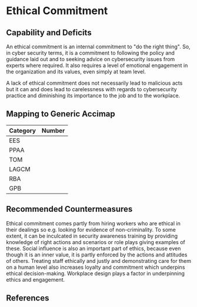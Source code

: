 # Ethical Commitment

## Capability and Deficits
An ethical commitment is an internal commitment to "do the right thing".  So, in cyber security terms, it is a commitment to following the policy and guidance laid out and to 
seeking advice on cybersecurity issues from experts where required.  It also requires a level of emotional engagement in the organization and its values, even simply at team
level.

A lack of ethical commitment does not necessarily lead to malicious acts but it can and does lead to carelessness with regards to cybersecurity practice and diminishing its
importance to the job and to the workplace.

## Mapping to Generic Accimap

|Category | Number |
| --- | --- |
|EES     |      |
|PPAA  | |
|TOM   ||
|LAGCM ||
|RBA   ||
|GPB   ||

## Recommended Countermeasures
Ethical commitment comes partly from hiring workers who are ethical in their dealings so e.g. looking for evidence of non-criminality.  To some extent, it can be inculcated in
security awareness training  by providing knowledge of right actions and scenarios or role plays giving examples of these.  Social influence is also an important part of
ethics, because even though it is an inner value, it is partly enforced by the actions and attitudes of others.  Treating staff ethically and justly and demonstrating care
for them on a human level also increases loyalty and commitment which underpins ethical decision-making.  Workplace design plays a factor in underpinning ethics and engagement.


## References
